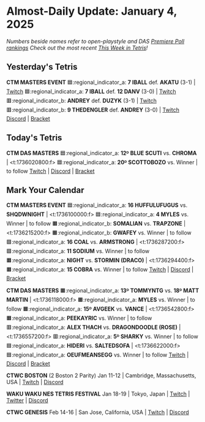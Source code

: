 # Almost-Daily Update: January 4, 2025
*Numbers beside names refer to open-playstyle and DAS [Premiere Poll rankings](https://docs.google.com/document/d/13jaohZo0FP6vXb0ibfiq2TK3q6qt6bQTbp8AmdSJgUk/edit?tab=t.0)*
*Check out the most recent [This Week in Tetris](https://www.thisweekintetris.com/2024/12/this-week-in-tetris-november-26.html)!*
## Yesterday's Tetris
**CTM MASTERS EVENT**
:blue_square::regional_indicator_a: **7 IBALL** def. **AKATU** (3-1) | [Twitch](https://www.twitch.tv/videos/2343307296?t=00h21m47s)
:blue_square::regional_indicator_a: **7 IBALL** def. **12 DANV** (3-0) | [Twitch](https://www.twitch.tv/videos/2343307296?t=01h20m05s)
:red_square::regional_indicator_b: **ANDREY** def. **DUZYK** (3-1) | [Twitch](https://www.twitch.tv/videos/2343407915?t=00h17m19s)
:red_square::regional_indicator_b: **9 THEDENGLER** def. **ANDREY** (3-0) | [Twitch](https://www.twitch.tv/videos/2343407915?t=00h59m03s)
[Discord](https://go.ctm.gg/discord) | [Bracket](https://go.ctm.gg/event/ctm-january-2025/masters-event/)

## Today's Tetris
**CTM DAS MASTERS** 
:blue_square::regional_indicator_a: **12ᴰ BLUE SCUTI** vs. **CHROMA** | <t:1736020800:f>
:blue_square::regional_indicator_a: **20ᴰ SCOTTOBOZO** vs. Winner | to follow
[Twitch](https://twitch.tv/monthlytetris) | [Discord](https://go.ctm.gg/discord) | [Bracket](https://go.ctm.gg/event/ctm-das-masters-january-2025/das-masters/)

## Mark Your Calendar
**CTM MASTERS EVENT**
:blue_square::regional_indicator_a: **16 HUFFULUFUGUS** vs. **SHQDWNIGHT** | <t:1736100000:f>
:blue_square::regional_indicator_a: **4 MYLES** vs. Winner | to follow
:orange_square::regional_indicator_b: **SOMALIAN** vs. **TRAPZONE** | <t:1736215200:f> 
:orange_square::regional_indicator_b: **GWAFEY** vs. Winner | to follow
:green_square::regional_indicator_a: **16 COAL** vs. **ARMSTRONG** | <t:1736287200:f>
:green_square::regional_indicator_a: **11 SODIUM** vs. Winner | to follow
:orange_square::regional_indicator_a: **NIGHT** vs. **STORMIN (DRACO)** | <t:1736294400:f>
:orange_square::regional_indicator_a: **15 COBRA** vs. Winner | to follow
[Twitch](https://twitch.tv/monthlytetris) | [Discord](https://go.ctm.gg/discord) | [Bracket](https://go.ctm.gg/event/ctm-january-2025/masters-event/)

**CTM DAS MASTERS**
:orange_square::regional_indicator_a: **13ᴰ TOMMYNTG** vs. **18ᴰ MATT MARTIN** | <t:1736118000:f>
:orange_square::regional_indicator_a: **MYLES** vs. Winner | to follow
:orange_square::regional_indicator_a: **15ᴰ AVGEEK** vs. **VANCE** | <t:1736542800:f>
:orange_square::regional_indicator_a: **PEEKAYRIC** vs. Winner | to follow
:red_square::regional_indicator_a: **ALEX THACH** vs. **DRAGONDOODLE (ROSE)** | <t:1736557200:f>
:red_square::regional_indicator_a: **5ᴰ SHARKY** vs. Winner | to follow
:blue_square::regional_indicator_a: **HIDERI** vs. **SALTEDSOFA** | <t:1736622000:f>
:blue_square::regional_indicator_a: **OEUFMEANSEGG** vs. Winner | to follow
[Twitch](https://twitch.tv/monthlytetris) | [Discord](https://go.ctm.gg/discord) | [Bracket](https://go.ctm.gg/event/ctm-das-masters-january-2025/das-masters/)

**CTWC BOSTON** (2 Boston 2 Parity)
Jan 11-12 | Cambridge, Massachusetts, USA | [Twitch](https://www.twitch.tv/classictetris) | [Discord](https://discord.gg/mBVReaxE9m)

**WAKU WAKU NES TETRIS FESTIVAL**
Jan 18-19 | Tokyo, Japan | [Twitch](https://twitch.tv/classictetris) | [Twitter](https://x.com/waku_tet) | [Discord](https://discord.gg/KA3uPsxn)

**CTWC GENESIS**
Feb 14-16 | San Jose, California, USA | [Twitch](https://www.twitch.tv/classictetris) | [Discord](https://discord.gg/mBVReaxE9m)